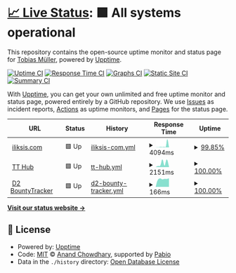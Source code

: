 # [📈 Live Status](https://iliksis.github.io/status.iliksis.com): <!--live status--> **🟩 All systems operational**

This repository contains the open-source uptime monitor and status page for [Tobias Müller](https://iliksis.github.io/status.iliksis.com), powered by [Upptime](https://github.com/upptime/upptime).

[![Uptime CI](https://github.com/iliksis/status.iliksis.com/workflows/Uptime%20CI/badge.svg)](https://github.com/iliksis/status.iliksis.com/actions?query=workflow%3A%22Uptime+CI%22)
[![Response Time CI](https://github.com/iliksis/status.iliksis.com/workflows/Response%20Time%20CI/badge.svg)](https://github.com/iliksis/status.iliksis.com/actions?query=workflow%3A%22Response+Time+CI%22)
[![Graphs CI](https://github.com/iliksis/status.iliksis.com/workflows/Graphs%20CI/badge.svg)](https://github.com/iliksis/status.iliksis.com/actions?query=workflow%3A%22Graphs+CI%22)
[![Static Site CI](https://github.com/iliksis/status.iliksis.com/workflows/Static%20Site%20CI/badge.svg)](https://github.com/iliksis/status.iliksis.com/actions?query=workflow%3A%22Static+Site+CI%22)
[![Summary CI](https://github.com/iliksis/status.iliksis.com/workflows/Summary%20CI/badge.svg)](https://github.com/iliksis/status.iliksis.com/actions?query=workflow%3A%22Summary+CI%22)

With [Upptime](https://upptime.js.org), you can get your own unlimited and free uptime monitor and status page, powered entirely by a GitHub repository. We use [Issues](https://github.com/iliksis/status.iliksis.com/issues) as incident reports, [Actions](https://github.com/iliksis/status.iliksis.com/actions) as uptime monitors, and [Pages](https://iliksis.github.io/status.iliksis.com) for the status page.

<!--start: status pages-->
<!-- This summary is generated by Upptime (https://github.com/upptime/upptime) -->
<!-- Do not edit this manually, your changes will be overwritten -->
<!-- prettier-ignore -->
| URL | Status | History | Response Time | Uptime |
| --- | ------ | ------- | ------------- | ------ |
| <img alt="" src="https://icons.duckduckgo.com/ip3/iliksis.com.ico" height="13"> [iliksis.com](https://iliksis.com) | 🟩 Up | [iliksis-com.yml](https://github.com/iliksis/status.iliksis.com/commits/HEAD/history/iliksis-com.yml) | <details><summary><img alt="Response time graph" src="./graphs/iliksis-com/response-time-week.png" height="20"> 4094ms</summary><br><a href="https://status.iliksis.com/history/iliksis-com"><img alt="Response time 1123" src="https://img.shields.io/endpoint?url=https%3A%2F%2Fraw.githubusercontent.com%2Filiksis%2Fstatus.iliksis.com%2FHEAD%2Fapi%2Filiksis-com%2Fresponse-time.json"></a><br><a href="https://status.iliksis.com/history/iliksis-com"><img alt="24-hour response time 1359" src="https://img.shields.io/endpoint?url=https%3A%2F%2Fraw.githubusercontent.com%2Filiksis%2Fstatus.iliksis.com%2FHEAD%2Fapi%2Filiksis-com%2Fresponse-time-day.json"></a><br><a href="https://status.iliksis.com/history/iliksis-com"><img alt="7-day response time 4094" src="https://img.shields.io/endpoint?url=https%3A%2F%2Fraw.githubusercontent.com%2Filiksis%2Fstatus.iliksis.com%2FHEAD%2Fapi%2Filiksis-com%2Fresponse-time-week.json"></a><br><a href="https://status.iliksis.com/history/iliksis-com"><img alt="30-day response time 1669" src="https://img.shields.io/endpoint?url=https%3A%2F%2Fraw.githubusercontent.com%2Filiksis%2Fstatus.iliksis.com%2FHEAD%2Fapi%2Filiksis-com%2Fresponse-time-month.json"></a><br><a href="https://status.iliksis.com/history/iliksis-com"><img alt="1-year response time 1123" src="https://img.shields.io/endpoint?url=https%3A%2F%2Fraw.githubusercontent.com%2Filiksis%2Fstatus.iliksis.com%2FHEAD%2Fapi%2Filiksis-com%2Fresponse-time-year.json"></a></details> | <details><summary><a href="https://status.iliksis.com/history/iliksis-com">99.85%</a></summary><a href="https://status.iliksis.com/history/iliksis-com"><img alt="All-time uptime 99.99%" src="https://img.shields.io/endpoint?url=https%3A%2F%2Fraw.githubusercontent.com%2Filiksis%2Fstatus.iliksis.com%2FHEAD%2Fapi%2Filiksis-com%2Fuptime.json"></a><br><a href="https://status.iliksis.com/history/iliksis-com"><img alt="24-hour uptime 100.00%" src="https://img.shields.io/endpoint?url=https%3A%2F%2Fraw.githubusercontent.com%2Filiksis%2Fstatus.iliksis.com%2FHEAD%2Fapi%2Filiksis-com%2Fuptime-day.json"></a><br><a href="https://status.iliksis.com/history/iliksis-com"><img alt="7-day uptime 99.85%" src="https://img.shields.io/endpoint?url=https%3A%2F%2Fraw.githubusercontent.com%2Filiksis%2Fstatus.iliksis.com%2FHEAD%2Fapi%2Filiksis-com%2Fuptime-week.json"></a><br><a href="https://status.iliksis.com/history/iliksis-com"><img alt="30-day uptime 99.96%" src="https://img.shields.io/endpoint?url=https%3A%2F%2Fraw.githubusercontent.com%2Filiksis%2Fstatus.iliksis.com%2FHEAD%2Fapi%2Filiksis-com%2Fuptime-month.json"></a><br><a href="https://status.iliksis.com/history/iliksis-com"><img alt="1-year uptime 99.99%" src="https://img.shields.io/endpoint?url=https%3A%2F%2Fraw.githubusercontent.com%2Filiksis%2Fstatus.iliksis.com%2FHEAD%2Fapi%2Filiksis-com%2Fuptime-year.json"></a></details>
| <img alt="" src="https://icons.duckduckgo.com/ip3/tthub.iliksis.com.ico" height="13"> [TT Hub](https://tthub.iliksis.com) | 🟩 Up | [tt-hub.yml](https://github.com/iliksis/status.iliksis.com/commits/HEAD/history/tt-hub.yml) | <details><summary><img alt="Response time graph" src="./graphs/tt-hub/response-time-week.png" height="20"> 2151ms</summary><br><a href="https://status.iliksis.com/history/tt-hub"><img alt="Response time 2081" src="https://img.shields.io/endpoint?url=https%3A%2F%2Fraw.githubusercontent.com%2Filiksis%2Fstatus.iliksis.com%2FHEAD%2Fapi%2Ftt-hub%2Fresponse-time.json"></a><br><a href="https://status.iliksis.com/history/tt-hub"><img alt="24-hour response time 545" src="https://img.shields.io/endpoint?url=https%3A%2F%2Fraw.githubusercontent.com%2Filiksis%2Fstatus.iliksis.com%2FHEAD%2Fapi%2Ftt-hub%2Fresponse-time-day.json"></a><br><a href="https://status.iliksis.com/history/tt-hub"><img alt="7-day response time 2151" src="https://img.shields.io/endpoint?url=https%3A%2F%2Fraw.githubusercontent.com%2Filiksis%2Fstatus.iliksis.com%2FHEAD%2Fapi%2Ftt-hub%2Fresponse-time-week.json"></a><br><a href="https://status.iliksis.com/history/tt-hub"><img alt="30-day response time 2039" src="https://img.shields.io/endpoint?url=https%3A%2F%2Fraw.githubusercontent.com%2Filiksis%2Fstatus.iliksis.com%2FHEAD%2Fapi%2Ftt-hub%2Fresponse-time-month.json"></a><br><a href="https://status.iliksis.com/history/tt-hub"><img alt="1-year response time 2081" src="https://img.shields.io/endpoint?url=https%3A%2F%2Fraw.githubusercontent.com%2Filiksis%2Fstatus.iliksis.com%2FHEAD%2Fapi%2Ftt-hub%2Fresponse-time-year.json"></a></details> | <details><summary><a href="https://status.iliksis.com/history/tt-hub">100.00%</a></summary><a href="https://status.iliksis.com/history/tt-hub"><img alt="All-time uptime 99.93%" src="https://img.shields.io/endpoint?url=https%3A%2F%2Fraw.githubusercontent.com%2Filiksis%2Fstatus.iliksis.com%2FHEAD%2Fapi%2Ftt-hub%2Fuptime.json"></a><br><a href="https://status.iliksis.com/history/tt-hub"><img alt="24-hour uptime 100.00%" src="https://img.shields.io/endpoint?url=https%3A%2F%2Fraw.githubusercontent.com%2Filiksis%2Fstatus.iliksis.com%2FHEAD%2Fapi%2Ftt-hub%2Fuptime-day.json"></a><br><a href="https://status.iliksis.com/history/tt-hub"><img alt="7-day uptime 100.00%" src="https://img.shields.io/endpoint?url=https%3A%2F%2Fraw.githubusercontent.com%2Filiksis%2Fstatus.iliksis.com%2FHEAD%2Fapi%2Ftt-hub%2Fuptime-week.json"></a><br><a href="https://status.iliksis.com/history/tt-hub"><img alt="30-day uptime 100.00%" src="https://img.shields.io/endpoint?url=https%3A%2F%2Fraw.githubusercontent.com%2Filiksis%2Fstatus.iliksis.com%2FHEAD%2Fapi%2Ftt-hub%2Fuptime-month.json"></a><br><a href="https://status.iliksis.com/history/tt-hub"><img alt="1-year uptime 99.93%" src="https://img.shields.io/endpoint?url=https%3A%2F%2Fraw.githubusercontent.com%2Filiksis%2Fstatus.iliksis.com%2FHEAD%2Fapi%2Ftt-hub%2Fuptime-year.json"></a></details>
| <img alt="" src="https://icons.duckduckgo.com/ip3/d2bountytracker.com.ico" height="13"> [D2 BountyTracker](https://d2bountytracker.com) | 🟩 Up | [d2-bounty-tracker.yml](https://github.com/iliksis/status.iliksis.com/commits/HEAD/history/d2-bounty-tracker.yml) | <details><summary><img alt="Response time graph" src="./graphs/d2-bounty-tracker/response-time-week.png" height="20"> 166ms</summary><br><a href="https://status.iliksis.com/history/d2-bounty-tracker"><img alt="Response time 163" src="https://img.shields.io/endpoint?url=https%3A%2F%2Fraw.githubusercontent.com%2Filiksis%2Fstatus.iliksis.com%2FHEAD%2Fapi%2Fd2-bounty-tracker%2Fresponse-time.json"></a><br><a href="https://status.iliksis.com/history/d2-bounty-tracker"><img alt="24-hour response time 177" src="https://img.shields.io/endpoint?url=https%3A%2F%2Fraw.githubusercontent.com%2Filiksis%2Fstatus.iliksis.com%2FHEAD%2Fapi%2Fd2-bounty-tracker%2Fresponse-time-day.json"></a><br><a href="https://status.iliksis.com/history/d2-bounty-tracker"><img alt="7-day response time 166" src="https://img.shields.io/endpoint?url=https%3A%2F%2Fraw.githubusercontent.com%2Filiksis%2Fstatus.iliksis.com%2FHEAD%2Fapi%2Fd2-bounty-tracker%2Fresponse-time-week.json"></a><br><a href="https://status.iliksis.com/history/d2-bounty-tracker"><img alt="30-day response time 159" src="https://img.shields.io/endpoint?url=https%3A%2F%2Fraw.githubusercontent.com%2Filiksis%2Fstatus.iliksis.com%2FHEAD%2Fapi%2Fd2-bounty-tracker%2Fresponse-time-month.json"></a><br><a href="https://status.iliksis.com/history/d2-bounty-tracker"><img alt="1-year response time 163" src="https://img.shields.io/endpoint?url=https%3A%2F%2Fraw.githubusercontent.com%2Filiksis%2Fstatus.iliksis.com%2FHEAD%2Fapi%2Fd2-bounty-tracker%2Fresponse-time-year.json"></a></details> | <details><summary><a href="https://status.iliksis.com/history/d2-bounty-tracker">100.00%</a></summary><a href="https://status.iliksis.com/history/d2-bounty-tracker"><img alt="All-time uptime 100.00%" src="https://img.shields.io/endpoint?url=https%3A%2F%2Fraw.githubusercontent.com%2Filiksis%2Fstatus.iliksis.com%2FHEAD%2Fapi%2Fd2-bounty-tracker%2Fuptime.json"></a><br><a href="https://status.iliksis.com/history/d2-bounty-tracker"><img alt="24-hour uptime 100.00%" src="https://img.shields.io/endpoint?url=https%3A%2F%2Fraw.githubusercontent.com%2Filiksis%2Fstatus.iliksis.com%2FHEAD%2Fapi%2Fd2-bounty-tracker%2Fuptime-day.json"></a><br><a href="https://status.iliksis.com/history/d2-bounty-tracker"><img alt="7-day uptime 100.00%" src="https://img.shields.io/endpoint?url=https%3A%2F%2Fraw.githubusercontent.com%2Filiksis%2Fstatus.iliksis.com%2FHEAD%2Fapi%2Fd2-bounty-tracker%2Fuptime-week.json"></a><br><a href="https://status.iliksis.com/history/d2-bounty-tracker"><img alt="30-day uptime 100.00%" src="https://img.shields.io/endpoint?url=https%3A%2F%2Fraw.githubusercontent.com%2Filiksis%2Fstatus.iliksis.com%2FHEAD%2Fapi%2Fd2-bounty-tracker%2Fuptime-month.json"></a><br><a href="https://status.iliksis.com/history/d2-bounty-tracker"><img alt="1-year uptime 100.00%" src="https://img.shields.io/endpoint?url=https%3A%2F%2Fraw.githubusercontent.com%2Filiksis%2Fstatus.iliksis.com%2FHEAD%2Fapi%2Fd2-bounty-tracker%2Fuptime-year.json"></a></details>

<!--end: status pages-->

[**Visit our status website →**](https://iliksis.github.io/status.iliksis.com)

## 📄 License

- Powered by: [Upptime](https://github.com/upptime/upptime)
- Code: [MIT](./LICENSE) © [Anand Chowdhary](https://anandchowdhary.com), supported by [Pabio](https://pabio.com)
- Data in the `./history` directory: [Open Database License](https://opendatacommons.org/licenses/odbl/1-0/)

